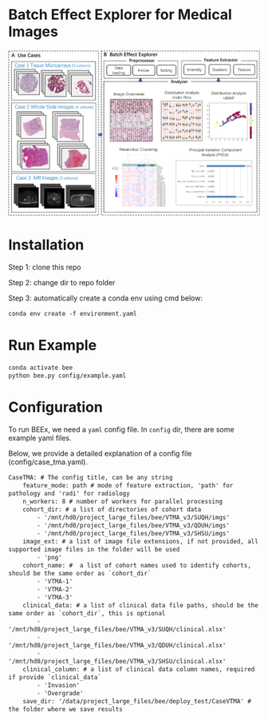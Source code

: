 # Batch Effect Explorer for Medical Images

![](docs/beex_overview.png)

# Installation
Step 1: clone this repo

Step 2: change dir to repo folder  

Step 3: automatically create a conda env using cmd below:
```
conda env create -f environment.yaml
```

# Run Example
```
conda activate bee
python bee.py config/example.yaml
```

# Configuration
To run BEEx, we need a `yaml` config file. In `config` dir, there are some example yaml files.

Below, we provide a detailed explanation of a config file (config/case_tma.yaml).

```
CaseTMA: # The config title, can be any string
    feature_mode: path # mode of feature extraction, 'path' for pathology and 'radi' for radiology
    n_workers: 8 # number of workers for parallel processing
    cohort_dir: # a list of directories of cohort data
        - '/mnt/hd0/project_large_files/bee/VTMA_v3/SUQH/imgs'
        - '/mnt/hd0/project_large_files/bee/VTMA_v3/QDUH/imgs'
        - '/mnt/hd0/project_large_files/bee/VTMA_v3/SHSU/imgs'
    image_ext: # a list of image file extensions, if not provided, all supported image files in the folder will be used
        - 'png'
    cohort_name: #  a list of cohort names used to identify cohorts, should be the same order as `cohort_dir`
        - 'VTMA-1'
        - 'VTMA-2'
        - 'VTMA-3'
    clinical_data: # a list of clinical data file paths, should be the same order as `cohort_dir`, this is optional
        - '/mnt/hd0/project_large_files/bee/VTMA_v3/SUQH/clinical.xlsx'
        - '/mnt/hd0/project_large_files/bee/VTMA_v3/QDUH/clinical.xlsx'
        - '/mnt/hd0/project_large_files/bee/VTMA_v3/SHSU/clinical.xlsx'
    clinical_column: # a list of clinical data column names, required if provide `clinical_data`
        - 'Invasion'
        - 'Overgrade'
    save_dir: '/data/project_large_files/bee/deploy_test/CaseVTMA' # the folder where we save results
```

